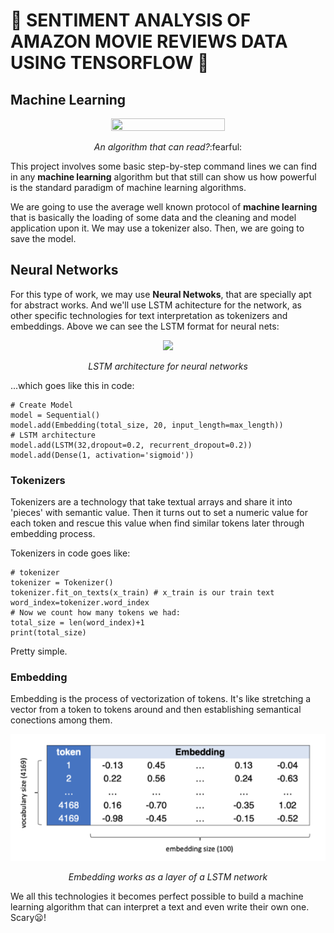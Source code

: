 # 📃 SENTIMENT ANALYSIS OF AMAZON MOVIE REVIEWS DATA USING TENSORFLOW :scroll:
 
## Machine Learning

<div align="center"><img src="https://images.unsplash.com/photo-1506880018603-83d5b814b5a6?ixlib=rb-1.2.1&ixid=MnwxMjA3fDB8MHxzZWFyY2h8MXx8cmVhZGluZ3xlbnwwfHwwfHw%3D&w=1000&q=80" width=60% height=60%><p><i>An algorithm that can read?</i>:fearful:</p></div>

This project involves some basic step-by-step command lines we can find in any **machine learning** algorithm but that still can show us how powerful is the standard paradigm of machine learning algorithms. 

We are going to use the average well known protocol of **machine learning** that is basically the loading of some data and the cleaning and model application upon it. We may use a tokenizer also. Then, we are going to save the model.

## Neural Networks

For this type of work, we may use **Neural Netwoks**, that are specially apt for abstract works. And we'll use LSTM achitecture for the network, as other specific technologies for text interpretation as tokenizers and embeddings. Above we can see the LSTM format for neural nets:

<div align="center"><img src="https://miguelrferreiraf.github.io/images/lstm_neuron.PNG?raw=true"><p><i>LSTM architecture for neural networks</i></p></div>

...which goes like this in code:

```
# Create Model
model = Sequential()
model.add(Embedding(total_size, 20, input_length=max_length))
# LSTM architecture
model.add(LSTM(32,dropout=0.2, recurrent_dropout=0.2))
model.add(Dense(1, activation='sigmoid'))
```

### Tokenizers

Tokenizers are a technology that take textual arrays and share it into 'pieces' with semantic value. Then it turns out to set a numeric value for each token and rescue this value when find similar tokens later through embedding process.

Tokenizers in code goes like:

```
# tokenizer
tokenizer = Tokenizer()
tokenizer.fit_on_texts(x_train) # x_train is our train text
word_index=tokenizer.word_index
# Now we count how many tokens we had:
total_size = len(word_index)+1
print(total_size)
```

Pretty simple.

### Embedding

Embedding is the process of vectorization of tokens. It's like stretching a vector from a token to tokens around and then establishing semantical conections among them. 

<div align="center"><img src="images/embedding.PNG"><p><i>Embedding works as a layer of a LSTM network</i></p></div>

We all this technologies it becomes perfect possible to build a machine learning algorithm that can interpret a text and even write their own one. Scary:frowning:!
